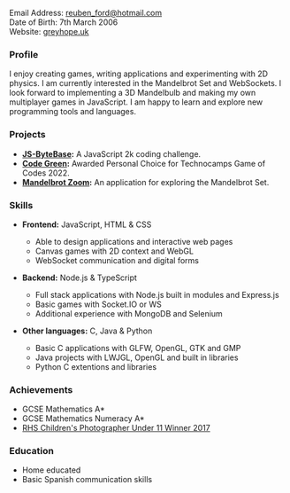 Email Address: <reuben_ford@hotmail.com>\
Date of Birth: 7th March 2006\
Website: [greyhope.uk](https://greyhope.uk)

### Profile
I enjoy creating games, writing applications and experimenting with 2D physics.
I am currently interested in the Mandelbrot Set and WebSockets.
I look forward to implementing a 3D Mandelbulb and making my own multiplayer games in JavaScript.
I am happy to learn and explore new programming tools and languages.

### Projects
- **[JS-ByteBase](https://js-bytebase.com):** A JavaScript 2k coding challenge.
- **[Code Green](https://greyhope.uk/Code-Green):** Awarded Personal Choice for Technocamps Game of Codes 2022.
- **[Mandelbrot Zoom](https://github.com/Grey41/Mandelbrot-Zoom):** An application for exploring the Mandelbrot Set.

### Skills
- **Frontend:** JavaScript, HTML & CSS
  - Able to design applications and interactive web pages
  - Canvas games with 2D context and WebGL
  - WebSocket communication and digital forms

- **Backend:** Node.js & TypeScript
  - Full stack applications with Node.js built in modules and Express.js
  - Basic games with Socket.IO or WS
  - Additional experience with MongoDB and Selenium

- **Other languages:** C, Java & Python
  - Basic C applications with GLFW, OpenGL, GTK and GMP
  - Java projects with LWJGL, OpenGL and built in libraries
  - Python C extentions and libraries

### Achievements
- GCSE Mathematics A*
- GCSE Mathematics Numeracy A*
- [RHS Children's Photographer Under 11 Winner 2017](https://www.rhs.org.uk/promotions/rhs-photo-competition/results/2017/childrens-under-11)

### Education
- Home educated
- Basic Spanish communication skills
